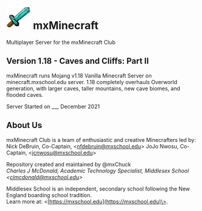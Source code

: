 # ![Server Icon](/server-icon.png) mxMinecraft
Multiplayer Server for the mxMinecraft Club

## Version 1.18 - Caves and Cliffs: Part II
mxMinecraft runs Mojang v1.18 Vanilla Minecraft Server on minecraft.mxschool.edu server.
1.18 completely overhauls Overworld generation, with larger caves, taller mountains, new cave
biomes, and flooded caves.

Server Started on ___ December 2021

## About Us
mxMinecraft Club is a team of enthusiastic and creative Minecrafters led by:
Nick DeBruin, Co-Captain, \<nfdebruin@mxschool.edu\>
JoJo Nwosu, Co-Captain, \<jcnwosu@mxschool.edu\>

Repository created and maintained by @mxChuck <br />
*Charles J McDonald, Academic Technology Specialist, Middlesex School \<cjmcdonald@mxschool.edu\>*

Middlesex School is an independent, secondary school following the New England boarding school tradition.  </br>
Learn more at: \<[https://mxschool.edu](https://mxschool.edu)\>.
